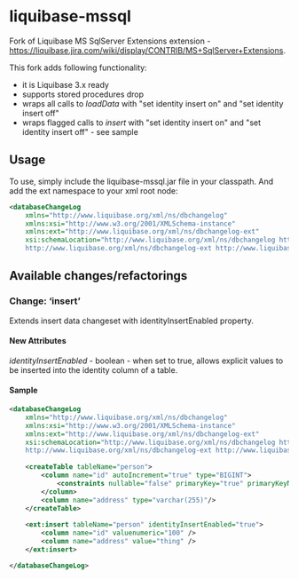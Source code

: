 liquibase-mssql
===============

Fork of Liquibase MS SqlServer Extensions extension - https://liquibase.jira.com/wiki/display/CONTRIB/MS+SqlServer+Extensions.

This fork adds following functionality:
- it is Liquibase 3.x ready
- supports stored procedures drop
- wraps all calls to *loadData* with "set identity insert on" and "set identity insert off"
- wraps flagged calls to *insert* with "set identity insert on" and "set identity insert off" - see sample

Usage
-----

To use, simply include the liquibase-mssql.jar file in your classpath. And add the ext namespace to your xml root node:
```xml
<databaseChangeLog
    xmlns="http://www.liquibase.org/xml/ns/dbchangelog"
    xmlns:xsi="http://www.w3.org/2001/XMLSchema-instance"
    xmlns:ext="http://www.liquibase.org/xml/ns/dbchangelog-ext"
    xsi:schemaLocation="http://www.liquibase.org/xml/ns/dbchangelog http://www.liquibase.org/xml/ns/dbchangelog/dbchangelog-3.0.xsd
    http://www.liquibase.org/xml/ns/dbchangelog-ext http://www.liquibase.org/xml/ns/dbchangelog/dbchangelog-ext.xsd">
```

Available changes/refactorings
-----------------------

### Change: ‘insert’

Extends insert data changeset with identityInsertEnabled property.

#### New Attributes

*identityInsertEnabled* - boolean - when set to true, allows explicit values to be inserted into the identity column of a table.

#### Sample
```xml
<databaseChangeLog
    xmlns="http://www.liquibase.org/xml/ns/dbchangelog"
    xmlns:xsi="http://www.w3.org/2001/XMLSchema-instance"
    xmlns:ext="http://www.liquibase.org/xml/ns/dbchangelog-ext"
    xsi:schemaLocation="http://www.liquibase.org/xml/ns/dbchangelog http://www.liquibase.org/xml/ns/dbchangelog/dbchangelog-3.0.xsd
    http://www.liquibase.org/xml/ns/dbchangelog-ext http://www.liquibase.org/xml/ns/dbchangelog/dbchangelog-ext.xsd">
    
	<createTable tableName="person">
		<column name="id" autoIncrement="true" type="BIGINT">
			<constraints nullable="false" primaryKey="true" primaryKeyName="pk_person_id"/>
		</column>
		<column name="address" type="varchar(255)"/>
	</createTable>
	
	<ext:insert tableName="person" identityInsertEnabled="true">
		<column name="id" valuenumeric="100" />
		<column name="address" value="thing" />
	</ext:insert>

</databaseChangeLog>
```
